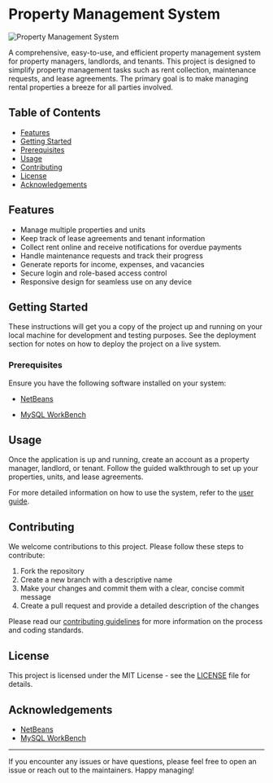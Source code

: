 # Property Management System

![Property Management System](assets/logo.png)

A comprehensive, easy-to-use, and efficient property management system for property managers, landlords, and tenants. This project is designed to simplify property management tasks such as rent collection, maintenance requests, and lease agreements. The primary goal is to make managing rental properties a breeze for all parties involved.

## Table of Contents

- [Features](#features)
- [Getting Started](#getting-started)
- [Prerequisites](#prerequisites)
- [Usage](#usage)
- [Contributing](#contributing)
- [License](#license)
- [Acknowledgements](#acknowledgements)

## Features

- Manage multiple properties and units
- Keep track of lease agreements and tenant information
- Collect rent online and receive notifications for overdue payments
- Handle maintenance requests and track their progress
- Generate reports for income, expenses, and vacancies
- Secure login and role-based access control
- Responsive design for seamless use on any device

## Getting Started

These instructions will get you a copy of the project up and running on your local machine for development and testing purposes. See the deployment section for notes on how to deploy the project on a live system.

### Prerequisites

Ensure you have the following software installed on your system:

- [NetBeans](https://netbeans.apache.org/)

- [MySQL WorkBench](https://www.mysql.com/)


## Usage

Once the application is up and running, create an account as a property manager, landlord, or tenant. Follow the guided walkthrough to set up your properties, units, and lease agreements.

For more detailed information on how to use the system, refer to the [user guide](docs/user_guide.md).

## Contributing

We welcome contributions to this project. Please follow these steps to contribute:

1. Fork the repository
2. Create a new branch with a descriptive name
3. Make your changes and commit them with a clear, concise commit message
4. Create a pull request and provide a detailed description of the changes

Please read our [contributing guidelines](CONTRIBUTING.md) for more information on the process and coding standards.

## License

This project is licensed under the MIT License - see the [LICENSE](LICENSE) file for details.

## Acknowledgements

- [NetBeans](https://netbeans.apache.org/)
- [MySQL WorkBench](https://www.mysql.com/)

---

If you encounter any issues or have questions, please feel free to open an issue or reach out to the maintainers. Happy managing!



